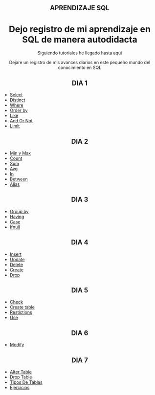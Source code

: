 <h2 align="center">APRENDIZAJE SQL</h2>

<h1 align="center">Dejo registro de mi aprendizaje en SQL de manera autodidacta</h1>


<p align="center">Siguiendo tutoriales he llegado hasta aqui</p>
<p align="center">Dejare un registro de mis avances diarios en este pequeño mundo del conocimiento en SQL</p>

<h2 align="center"><strong>DIA 1</strong></h2>

<ul>
    <li><a href="https://github.com/SladeSylvain/Aprendizaje-SQL/blob/main/Reading/01%20select.sql">Select</a></li>
    <li><a href="https://github.com/SladeSylvain/Aprendizaje-SQL/blob/main/Reading/02%20distinct.sql">Distinct</a></li>
    <li><a href="https://github.com/SladeSylvain/Aprendizaje-SQL/blob/main/Reading/03%20where.sql">Where</a></li>
    <li><a href="https://github.com/SladeSylvain/Aprendizaje-SQL/blob/main/Reading/04%20order%20by.sql">Order by</a></li>
    <li><a href="https://github.com/SladeSylvain/Aprendizaje-SQL/blob/main/Reading/05%20like.sql">Like</a></li>
    <li><a href="https://github.com/SladeSylvain/Aprendizaje-SQL/blob/main/Reading/06%20and%20or%20not.sql">And Or Not</a></li>
    <li><a href="https://github.com/SladeSylvain/Aprendizaje-SQL/blob/main/Reading/07%20limit.sql">Limit</a></li>
</ul>

<h2 align="center"><strong>DIA 2</strong></h2>


<ul>
    <li><a href="https://github.com/SladeSylvain/Aprendizaje-SQL/blob/main/Reading/09%20minmax.sql">Min y Max</a></li>
    <li><a href="https://github.com/SladeSylvain/Aprendizaje-SQL/blob/main/Reading/10%20count.sql">Count</a></li>
    <li><a href="https://github.com/SladeSylvain/Aprendizaje-SQL/blob/main/Reading/11%20sum.sql">Sum</a></li>
    <li><a href="https://github.com/SladeSylvain/Aprendizaje-SQL/blob/main/Reading/12%20avg.sql">Avg</a></li>
    <li><a href="https://github.com/SladeSylvain/Aprendizaje-SQL/blob/main/Reading/13%20in.sql">In</a></li>
    <li><a href="https://github.com/SladeSylvain/Aprendizaje-SQL/blob/main/Reading/14%20between.sql">Between</a></li>
    <li><a href="https://github.com/SladeSylvain/Aprendizaje-SQL/blob/main/Reading/15%20alias.sql">Alias</a></li>
</ul>

<h2 align="center"><strong>DIA 3</strong></h2>


<ul>
    <li><a href="https://github.com/SladeSylvain/Aprendizaje-SQL/blob/main/Reading/16%20group%20by.sql">Group by</a></li>
    <li><a href="https://github.com/SladeSylvain/Aprendizaje-SQL/blob/main/Reading/17%20having.sql">Having</a></li>
    <li><a href="https://github.com/SladeSylvain/Aprendizaje-SQL/blob/main/Reading/18%20case.sql">Case</a></li>
    <li><a href="https://github.com/SladeSylvain/Aprendizaje-SQL/blob/main/Reading/19%20ifnull.sql">Ifnull</a></li>

</ul>

<h2 align="center"><strong>DIA 4</strong></h2>


<ul>
    <li><a href="https://github.com/SladeSylvain/Aprendizaje-SQL/blob/main/Writing/01%20insert.sql">Insert</a></li>
    <li><a href="https://github.com/SladeSylvain/Aprendizaje-SQL/blob/main/Writing/02%20update.sql">Update</a></li>
    <li><a href="https://github.com/SladeSylvain/Aprendizaje-SQL/blob/main/Writing/03%20delete.sql">Delete</a></li>
    <li><a href="https://github.com/SladeSylvain/Aprendizaje-SQL/blob/main/Database/create.sql">Create</a></li>
    <li><a href="https://github.com/SladeSylvain/Aprendizaje-SQL/blob/main/Database/drop.sql">Drop</a></li>

</ul>

<h2 align="center"><strong>DIA 5</strong></h2>


<ul>
    <li><a href="https://github.com/SladeSylvain/Aprendizaje-SQL/blob/main/Tables/check.sql">Check</a></li>
    <li><a href="https://github.com/SladeSylvain/Aprendizaje-SQL/blob/main/Tables/create%20table.sql">Create table</a></li>
    <li><a href="https://github.com/SladeSylvain/Aprendizaje-SQL/blob/main/Tables/restrictions.sql">Restictions</a></li>
    <li><a href="https://github.com/SladeSylvain/Aprendizaje-SQL/blob/main/Tables/use.sql">Use</a></li>


</ul>

<h2 align="center"><strong>DIA 6</strong></h2>

<ul>
    <li><a href="https://github.com/SladeSylvain/Aprendizaje-SQL/blob/main/Tables/modify.sql">Modify</a></li>
</ul>

<h2 align="center"><strong>DIA 7</strong></h2>


<ul>
    <li><a href="https://github.com/SladeSylvain/Aprendizaje-SQL/blob/main/Tables/alter%20table.sql">Alter Table</a></li>
    <li><a href="https://github.com/SladeSylvain/Aprendizaje-SQL/blob/main/Tables/drop%20table.sql">Drop Table</a></li>
    <li><a href="https://github.com/SladeSylvain/Aprendizaje-SQL/blob/main/Tables/tipos%20de%20tablas.sql">Tipos De Tablas</a></li>
    <li><a href="https://github.com/SladeSylvain/Aprendizaje-SQL/blob/main/Tables/Ejercicios.sql">Ejercicios</a></li>


</ul>